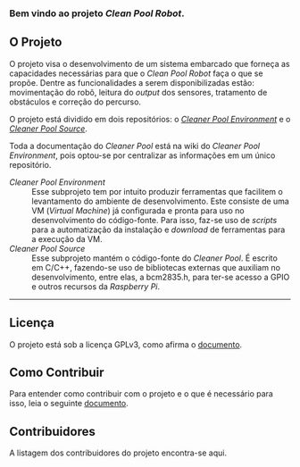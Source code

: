 ### Bem vindo ao projeto *Clean Pool Robot*.

## O Projeto
O projeto visa o desenvolvimento de um sistema embarcado que forneça as
capacidades necessárias para que o *Clean Pool Robot* faça o que se propõe. Dentre as
funcionalidades a serem disponibilizadas estão: movimentação do robô, leitura
do *output* dos sensores, tratamento de obstáculos e correção do percurso.

O projeto está dividido em dois repositórios: o [_Cleaner Pool Environment_][env] e o [_Cleaner Pool Source_][src].

Toda a documentação do _Cleaner Pool_ está na wiki do _Cleaner Pool Environment_, pois optou-se por centralizar as informações em um único repositório.

<dl>
  <dt><i>Cleaner Pool Environment</i></dt>
  <dd>
    Esse subprojeto tem por intuito produzir ferramentas que facilitem o levantamento do ambiente de desenvolvimento. Este consiste de uma VM (<i>Virtual Machine</i>) já configurada e pronta para uso no desenvolvimento do código-fonte. Para isso, faz-se uso de <i>scripts</i> para a automatização da instalação e <i>download</i> de ferramentas para a execução da VM.
  <dd>

  <dt><i>Cleaner Pool Source</i></dt>
  <dd>
    Esse subprojeto mantém o código-fonte do <i>Cleaner Pool</i>. É escrito em C/C++, fazendo-se uso de bibliotecas externas que auxiliam no desenvolvimento, entre elas, a bcm2835.h, para ter-se acesso a GPIO e outros recursos da <i>Raspberry Pi</i>.
  </dd>
</dl>

***

## Licença
O projeto está sob a licença GPLv3, como afirma o [documento][license].

## Como Contribuir
Para entender como contribuir com o projeto e o que é necessário para isso,
leia o seguinte [documento][how-contribute].

## Contribuidores
A listagem dos contribuidores do projeto encontra-se aqui.

[license]: https://github.com/CleanPoolRobot/cleaner-pool-env/blob/master/LICENSE.txt
[how-contribute]: https://github.com/CleanPoolRobot/cleaner-pool-env/wiki/Como-Contribuir
[env]: https://github.com/CleanPoolRobot/cleaner-pool-env
[src]: https://github.com/CleanPoolRobot/cleaner-pool-src
